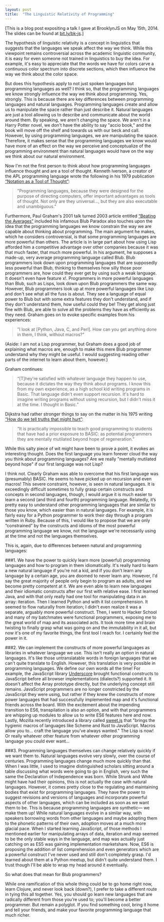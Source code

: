 ```yaml
---
layout: post
title:  "The Linguistic Relativity of Programming"
---
```


[This is a blog post expositing a talk I gave at BrooklynJS on May 15th, 2014. The slides can be found at [bit.ly/bk-js](http://bit.ly/bk-js).]

The hypothesis of linguistic relativity is a concept in linguistics that suggests that the languages we speak affect the way we think. While this viewpoint remains controversial across the academic linguistic community, it is easy for even someone not trained in linguistics to buy the idea. For example, it's easy to appreciate that the words we have for colors carve a continuous color spectrum into discrete sections, which then influence the way we think about the color space.

But does this hypothesis apply to not just spoken languages but programming languages as well? I think so, that the programming languages we know strongly influence the way we think about programming. Yes, strongly. This is because there are key differences between programming languages and natural languages. Programming languages create and allow us to manipulate the space rather than just describe it. Natural languages are just a tool allowing us to describe and communicate about the world around them. By speaking, we aren't changing the space. We aren't in a Harry Potter novel, we don't have the ability to say "accio book," and the book will move off the shelf and towards us with our beck and call. However, by using programming languages, we are manipulating the space. Therefore, it makes sense that the programming languages we know would have more of an effect on the way we perceive and conceptualize of the programming environment than natural languages would have on the way we think about our natural environment.

Now I'm not the first person to think about how programming languages influence thought and are a tool of thought. Kenneth Iverson, a creator of the APL programming language wrote the following in his 1979 publication [“Notation as a Tool of Thought”](http://bit.ly/Iverson-NotationAsToolOfThought):

>”Programming languages, because they were designed for the purpose of directing computers, offer important advantages as tools of thought. Not only are they universal…, but they are also executable and unambiguous.”

Furthermore, Paul Graham's 2001 talk turned 2003 article entitled [“Beating the Averages”](http://bit.ly/blub-paradox) included his infamous Blub Paradox also touches upon the idea that the programming languages we know constrain the way we are capable about thinking about programming. The main argument he makes, which he considers controversial, is that some programming languages are more powerful than others. The article is in large part about how using Lisp afforded him a competitive advantage over other companies because it was that much faster, that much more powerful. In his argument, he supposes a made-up, very average programming language called Blub. Blub programmers look down upon programming languages that are supposedly less powerful than Blub, thinking to themselves how silly those poor programmers are, how could they ever get by using such a weak language. It doesn't even have feature x!. Programmers in more powerful languages than Blub, such as Lisps, look down upon Blub programmers the same way. However, Blub programmers look up at more powerful languages like Lisp and don't see what all the fuss is about. They see a language of equal power to Blub but with some extra features they don't understand, and if they don't understand them, how useful could they be! They get along just fine with Blub, are able to solve all the problems they have as efficiently as they need. Graham goes on to evoke specific examples from his experiences:

>”I look at [Python, Java, C, and Perl]. How can you get anything done in them, I think, without macros?"

(Aside: I am not a Lisp programmer, but Graham does a good job of explaining what macros are, enough to make this mere Blub programmer understand why they might be useful. I would suggesting reading other parts of the internet to learn about them, however.)

Graham continues:

>“[T]hey're satisfied with whatever language they happen to use, because it dictates the way they think about programs. I know this from my own experience, as a high school kid writing programs in Basic. That language didn't even support recursion. It's hard to imagine writing programs without using recursion, but I didn't miss it at the time. I thought in Basic.”

Dijkstra had rather stronger things to say on the matter in his 1975 writing [“How do we tell truths that might hurt”](http://bit.ly/dijkstra-truths):

>“It is practically impossible to teach good programming to students that have had a prior exposure to BASIC: as potential programmers they are mentally mutilated beyond hope of regeneration.”

While this salty piece of wit might have been to prove a point, it evokes an interesting thought. Does the first language you learn forever cloud the way you think about programming languages? Are we really "mentally mutilated beyond hope" if our first language was not Lisp?

I think not. Clearly Graham was able to overcome that his first language was (presumably) BASIC. He seems to have picked up on recursion and even macros! This severe constraint, however, is seen in natural languages. It is exceedingly difficult sometimes to fully grasp certain constructs and concepts in second languages, though, I would argue it is much easier to learn a second (and third and fourth) programming language. Relatedly, it’s pretty easy to understand other programming languages that are similar to those you know, which easier than in natural languages. For example, it is fairly easy for a Python programmer to work their day through a program written in Ruby. Because of this, I would like to propose that we are only “constrained” by the constructs and idioms of the most powerful programming language we know, not the language we're necessarily using at the time and not the languages themselves.

This is, again, due to differences between natural and programming languages:

###1. We have the power to quickly learn more (powerful) programming languages and how to program in them idiomatically.
It's really hard to learn a new natural language if you're not a kid, and if you don't learn any language by a certain age, you are doomed to never learn any. However, I'd say the great majority of people only begin to program as adults, and we become pretty competent at it. We are even able to learn new languages and their idiomatic constructs after our first with relative ease. I first learned Java, and with that only really had one tool for manipulating data in an array: iteration. Then I learned Python and with it list comprehension. It seemed to flow naturally from iteration; I didn't even realize it was a separate, arguably more powerful construct. Then, I went to Hacker School and many of my batchmates were functional programmers, exposing me to the great world of map and its associated acts. It took more time and brain twisting to finally grasp what was going on and the immutability in it all, but now it's one of my favorite things, the first tool I reach for. I certainly feel the power in it.

###2. We can implement the constructs of more powerful languages as libraries in whatever language we use.
This isn't really an option in natural languages. It's like those untranslatable words in foreign languages that we can't quite translate to English. However, this translation is very possible in programming languages. We define our own words all the time! For example, the JavaScript library [Underscore](http://underscorejs.org/) brought functional constructs to JavaScript before all browser implementations (dialects?) supported it. It doesn't affect the Array prototype directly, but the underlying concept still remains. JavaScript programmers are no longer constricted by the JavaScript they were using, but rather if they knew the constructs of more power languages that had successfully implemented map and it's functional friends across the board. With the excitement about the impending transition to ES6, transpilation is also an option, and with that programmers are whipping up modules to allow us to write ES6 features here and now. Lastly, Mozilla recently introduced a library called [sweet.js](http://sweetjs.org/) that "brings the hygienic macros of languages like Scheme and Rust to JavaScript. Macros allow you to... craft the language you’ve always wanted." The Lisp is now! Or really whatever other feature from whatever other programming language you could ever want...

###3. Programming languages themselves can change relatively quickly if we want them to.
Natural languages evolve very slowly, over the course of centuries. Programming languages change much more quickly than that. When I was little, I used to imagine distinguished scholars sitting around a table discussing what words were going to go in English, very such the same the Declaration of Independence was born. While Strunk and White might have had their opinions, this is not actually the case with natural languages. However, it comes pretty close to the regulating and maintaining bodies that exist for programming languages. They have the power to suggest revisions and versions of languages and incorporate powerful aspects of other languages, which can be included as soon as we want them to be. This is because programming languages are synthetic— we make them up! While natural languages evolve in a similar way, with speakers borrowing words from other languages and maybe adopting them to the phonetic patterns of their own, adoption moves at a much more glacial pace. When I started learning JavaScript, of those methods I mentioned earlier for manipulating arrays of data, iteration and map seemed to be the only stable ways in the language, and map was actually just catching on as ES5 was gaining implementation marketshare. Now, ES6 is proposing the addition of list comprehension and even generators which are a powerful construct I've never used and still don't completely grasp. I'd learned about them at a Python meetup, but didn't quite understand them. I trust though I'll be able to wrap my head around it eventually.

So what does that mean for Blub programmers?

While one ramification of this whole thing could be to go home right now, learn Clojure, and never look back (down?), I prefer to take a different route in tying this all together. Yes, you should go learn new languages that are radically different from those you’re used to; you'll become a better programmer. But remain a polyglot. If you find something cool, bring it home and tell your friends, and make your favorite programming language that much richer.